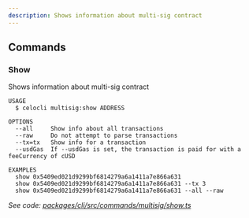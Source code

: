 ```yaml
---
description: Shows information about multi-sig contract
---
```


## Commands

### Show

Shows information about multi-sig contract

```
USAGE
  $ celocli multisig:show ADDRESS

OPTIONS
  --all     Show info about all transactions
  --raw     Do not attempt to parse transactions
  --tx=tx   Show info for a transaction
  --usdGas  If --usdGas is set, the transaction is paid for with a feeCurrency of cUSD

EXAMPLES
  show 0x5409ed021d9299bf6814279a6a1411a7e866a631
  show 0x5409ed021d9299bf6814279a6a1411a7e866a631 --tx 3
  show 0x5409ed021d9299bf6814279a6a1411a7e866a631 --all --raw
```

_See code: [packages/cli/src/commands/multisig/show.ts](https://github.com/celo-org/celo-monorepo/tree/master/packages/cli/src/commands/multisig/show.ts)_

